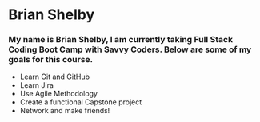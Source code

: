 # Brian Shelby

### My name is Brian Shelby, I am currently taking Full Stack Coding Boot Camp with Savvy Coders. Below are some of my goals for this course.

* Learn Git and GitHub
* Learn Jira
* Use Agile Methodology
* Create a functional Capstone project
* Network and make friends!

